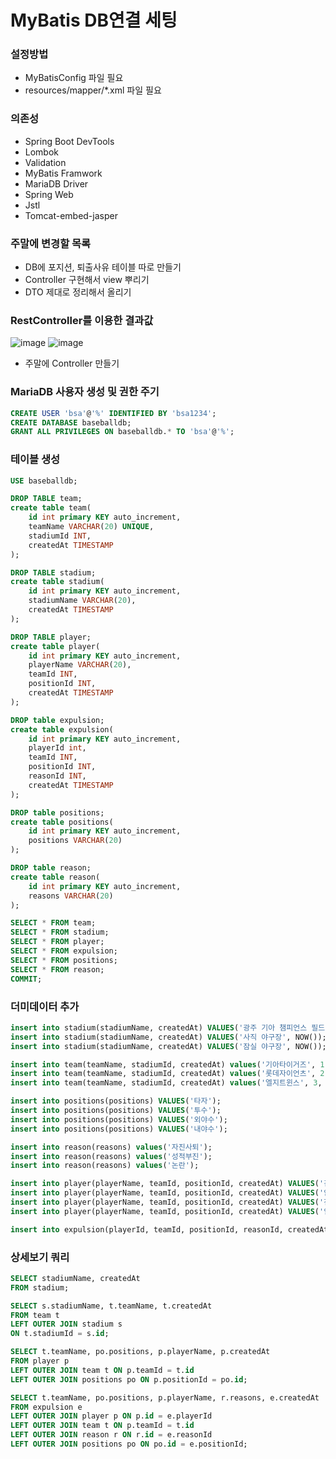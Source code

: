 # MyBatis DB연결 세팅

### 설정방법
- MyBatisConfig 파일 필요
- resources/mapper/*.xml 파일 필요

### 의존성
- Spring Boot DevTools
- Lombok
- Validation
- MyBatis Framwork
- MariaDB Driver
- Spring Web
- Jstl
- Tomcat-embed-jasper

### 주말에 변경할 목록
- DB에 포지션, 퇴출사유 테이블 따로 만들기
- Controller 구현해서 view  뿌리기
- DTO 제대로 정리해서 올리기

### RestController를 이용한 결과값
![image](https://user-images.githubusercontent.com/108706329/191903098-382ad56b-165e-4a9e-8af0-e398dcdd5a1e.png)
![image](https://user-images.githubusercontent.com/108706329/191903496-f0cb8b69-d2c1-4304-81e0-598651d623d1.png)

- 주말에 Controller 만들기

### MariaDB 사용자 생성 및 권한 주기
```sql
CREATE USER 'bsa'@'%' IDENTIFIED BY 'bsa1234';
CREATE DATABASE baseballdb;
GRANT ALL PRIVILEGES ON baseballdb.* TO 'bsa'@'%';
```

### 테이블 생성
```sql
USE baseballdb;

DROP TABLE team;
create table team(
    id int primary KEY auto_increment,
    teamName VARCHAR(20) UNIQUE,
    stadiumId INT,
    createdAt TIMESTAMP
);

DROP TABLE stadium;
create table stadium(
    id int primary KEY auto_increment,
    stadiumName VARCHAR(20),
    createdAt TIMESTAMP
);

DROP TABLE player;
create table player(
    id int primary KEY auto_increment,
    playerName VARCHAR(20),
    teamId INT,
    positionId INT,
    createdAt TIMESTAMP
);

DROP table expulsion;
create table expulsion(
    id int primary KEY auto_increment,
    playerId int,
    teamId INT,
    positionId INT,
    reasonId INT,
    createdAt TIMESTAMP
);

DROP table positions;
create table positions(
    id int primary KEY auto_increment,
    positions VARCHAR(20)
);

DROP table reason;
create table reason(
    id int primary KEY auto_increment,
    reasons VARCHAR(20)
);

SELECT * FROM team;
SELECT * FROM stadium;
SELECT * FROM player;
SELECT * FROM expulsion;
SELECT * FROM positions;
SELECT * FROM reason;
COMMIT;
```

### 더미데이터 추가
```sql
insert into stadium(stadiumName, createdAt) VALUES('광주 기아 챔피언스 필드', NOW());
insert into stadium(stadiumName, createdAt) VALUES('사직 야구장', NOW());
insert into stadium(stadiumName, createdAt) VALUES('잠실 야구장', NOW());

insert into team(teamName, stadiumId, createdAt) values('기아타이거즈', 1, NOW());
insert into team(teamName, stadiumId, createdAt) values('롯데자이언츠', 2, NOW());
insert into team(teamName, stadiumId, createdAt) values('엘지트윈스', 3, NOW());

insert into positions(positions) VALUES('타자');
insert into positions(positions) VALUES('투수');
insert into positions(positions) VALUES('외야수');
insert into positions(positions) VALUES('내야수');

insert into reason(reasons) values('자진사퇴');
insert into reason(reasons) values('성적부진');
insert into reason(reasons) values('논란');

insert into player(playerName, teamId, positionId, createdAt) VALUES('김진욱', 2, 2, NOW());
insert into player(playerName, teamId, positionId, createdAt) VALUES('안치홍', 2, 4, NOW());
insert into player(playerName, teamId, positionId, createdAt) VALUES('전준우', 2, 3, NOW());
insert into player(playerName, teamId, positionId, createdAt) VALUES('임창용', 1, 3, NOW());

insert into expulsion(playerId, teamId, positionId, reasonId, createdAt) VALUES(4, 1, 2, 3, NOW());
```

### 상세보기 쿼리
```sql
SELECT stadiumName, createdAt
FROM stadium;

SELECT s.stadiumName, t.teamName, t.createdAt
FROM team t 
LEFT OUTER JOIN stadium s
ON t.stadiumId = s.id;

SELECT t.teamName, po.positions, p.playerName, p.createdAt
FROM player p
LEFT OUTER JOIN team t ON p.teamId = t.id
LEFT OUTER JOIN positions po ON p.positionId = po.id;

SELECT t.teamName, po.positions, p.playerName, r.reasons, e.createdAt
FROM expulsion e
LEFT OUTER JOIN player p ON p.id = e.playerId
LEFT OUTER JOIN team t ON p.teamId = t.id
LEFT OUTER JOIN reason r ON r.id = e.reasonId
LEFT OUTER JOIN positions po ON po.id = e.positionId;
```